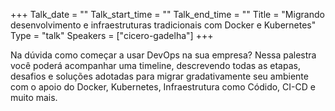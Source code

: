 +++
Talk_date = ""
Talk_start_time = ""
Talk_end_time = ""
Title = "Migrando desenvolvimento e infraestruturas tradicionais com Docker e Kubernetes"
Type = "talk"
Speakers = ["cicero-gadelha"]
+++

Na dúvida como começar a usar DevOps na sua empresa? Nessa palestra você poderá acompanhar uma timeline, descrevendo todas as etapas, desafios e soluções adotadas para migrar gradativamente seu ambiente com o apoio do Docker, Kubernetes, Infraestrutura como Códido, CI-CD e muito mais.
